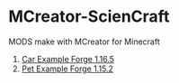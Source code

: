 # MCreator-ScienCraft
MODS make with MCreator for Minecraft

1. [Car Example Forge 1.16.5](https://github.com/MindSTEAMcl/MCreator-ScienCraft/blob/main/forge-1.16.5_drivable_cars_workspace.zip)
2. [Pet Example Forge 1.15.2](https://github.com/MindSTEAMcl/MCreator-ScienCraft/blob/main/forge-1.15.2_Pet_Example_Workspace_v2.zip)
